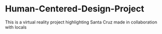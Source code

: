 # Human-Centered-Design-Project
This is a virtual reality project highlighting Santa Cruz made in collaboration with locals

